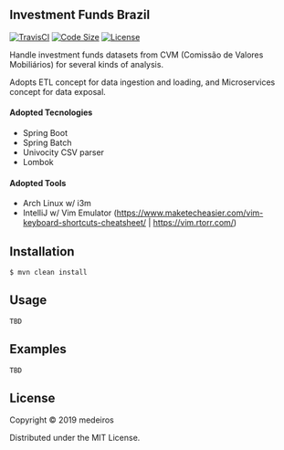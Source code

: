 ## Investment Funds Brazil

[![TravisCI](https://img.shields.io/travis/medeiros/investment-funds-brazil/master)](https://travis-ci.com/medeiros/investment-funds-brazil)
[![Code Size](https://img.shields.io/github/languages/code-size/medeiros/investment-funds-brazil)](https://img.shields.io/github/languages/code-size/medeiros/investment-funds-brazil)
[![License](https://img.shields.io/github/license/medeiros/investment-funds-brazil)](https://img.shields.io/github/license/medeiros/investment-funds-brazil)

Handle investment funds datasets from CVM (Comissão de Valores
Mobiliários) for several kinds of analysis.

Adopts ETL concept for data ingestion and loading, and Microservices
concept for data exposal.

#### Adopted Tecnologies

- Spring Boot
- Spring Batch
- Univocity CSV parser
- Lombok

#### Adopted Tools

- Arch Linux w/ i3m
- IntelliJ w/ Vim Emulator (https://www.maketecheasier.com/vim-keyboard-shortcuts-cheatsheet/ | https://vim.rtorr.com/)

## Installation

    $ mvn clean install

## Usage

    TBD

## Examples

    TBD

## License

Copyright © 2019 medeiros

Distributed under the MIT License.
